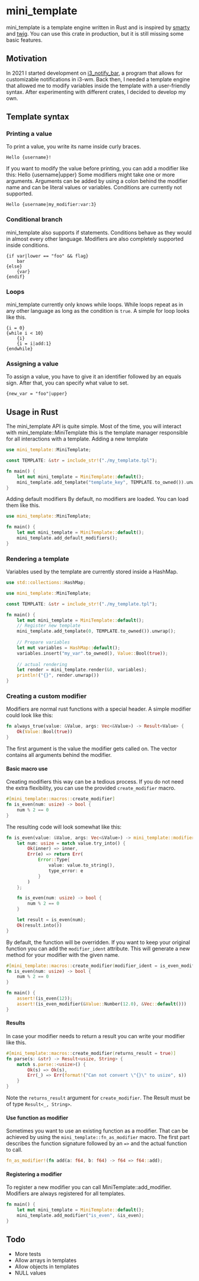# mini_template
mini_template is a template engine written in Rust and is inspired by [smarty](https://smarty.net) and [twig](https://twig.symfony.com/). You can use this crate in production, but it is still missing some basic features.
## Motivation
In 2021 I started development on [i3_notify_bar](https://github.com/Julian-Alberts/i3_notify_bar), a program that allows for customizable notifications in i3-wm. Back then, I needed a template engine that allowed me to modify variables inside the template with a user-friendly syntax. After experimenting with different crates, I decided to develop my own.
## Template syntax
### Printing a value
To print a value, you write its name inside curly braces.
```
Hello {username}!
```
If you want to modify the value before printing, you can add a modifier like this:
Hello {username|upper}
Some modifiers might take one or more arguments. Arguments can be added by using a colon behind the modifier name and can be literal values or variables. Conditions are currently not supported.
```
Hello {username|my_modifier:var:3}
```
### Conditional branch
mini_template also supports if statements. Conditions behave as they would in almost every other language. Modifiers are also completely supported inside conditions.
```
{if var|lower == "foo" && flag}
    bar
{else}
    {var}
{endif}
```
### Loops
mini_template currently only knows while loops. While loops repeat as in any other language
as long as the condition is `true`. A simple for loop looks like this.
```
{i = 0}
{while i < 10}
    {i}
    {i = i|add:1}
{endwhile}
```
### Assigning a value
To assign a value, you have to give it an identifier followed by an equals sign. After that, you can specify what value to set.
```
{new_var = "foo"|upper}
```

## Usage in Rust
The mini_template API is quite simple. Most of the time, you will interact with mini_template::MiniTemplate this is the template manager responsible for all interactions with a template.
Adding a new template
```rust
use mini_template::MiniTemplate;

const TEMPLATE: &str = include_str!("./my_template.tpl");

fn main() {
    let mut mini_template = MiniTemplate::default();
    mini_template.add_template("template_key", TEMPLATE.to_owned()).unwrap();
}
```
Adding default modifiers
By default, no modifiers are loaded. You can load them like this.
```rust
use mini_template::MiniTemplate;

fn main() {
    let mut mini_template = MiniTemplate::default();
    mini_template.add_default_modifiers();
}
```
### Rendering a template
Variables used by the template are currently stored inside a HashMap.
```rust
use std::collections::HashMap;

use mini_template::MiniTemplate;

const TEMPLATE: &str = include_str!("./my_template.tpl");

fn main() {
    let mut mini_template = MiniTemplate::default();
    // Register new template
    mini_template.add_template(0, TEMPLATE.to_owned()).unwrap();
    
    // Prepare variables
    let mut variables = HashMap::default();
    variables.insert("my_var".to_owned(), Value::Bool(true));
    
    // actual rendering
    let render = mini_template.render(&0, variables);
    println!("{}", render.unwrap())
}
```
### Creating a custom modifier
Modifiers are normal rust functions with a special header. A simple modifier could look like this:
```rust
fn always_true(value: &Value, args: Vec<&Value>) -> Result<Value> {
    Ok(Value::Bool(true))
}
```
The first argument is the value the modifier gets called on. The vector contains all arguments behind the modifier.
#### Basic macro use
Creating modifiers this way can be a tedious process. If you do not need the extra flexibility, you can use the provided `create_modifier` macro.
```rust
#[mini_template::macros::create_modifier]
fn is_even(num: usize) -> bool {
    num % 2 == 0
}
```
The resulting code will look somewhat like this:
```rust
fn is_even(value: &Value, args: Vec<&Value>) -> mini_template::modifier::error::Result<Value> {
    let num: usize = match value.try_into() {
        Ok(inner) => inner,
        Err(e) => return Err(
            Error::Type{
                value: value.to_string(), 
                type_error: e
            }
        )
    };

    fn is_even(num: usize) -> bool {
        num % 2 == 0
    }

    let result = is_even(num);
    Ok(result.into())
}
```
By default, the function will be overridden. If you want to keep your original function 
you can add the `modifier_ident` attribute. This will generate a new method for your 
modifier with the given name.
```rust
#[mini_template::macros::create_modifier(modifier_ident = is_even_modifier)]
fn is_even(num: usize) -> bool {
    num % 2 == 0
}

fn main() {
    assert!(is_even(12));
    assert!(is_even_modifier(&Value::Number(12.0), &Vec::default()))
}
```


#### Results
In case your modifier needs to return a result you can write your modifier like this.
```rust
#[mini_template::macros::create_modifier(returns_result = true)]
fn parse(s: &str) -> Result<usize, String> {
    match s.parse::<usize>() {
        Ok(s) => Ok(s),
        Err(_) => Err(format!("Can not convert \"{}\" to usize", s))
    }
}
```
Note the `returns_result` argument for `create_modifier`. The Result must be of type `Result<_, String>`.

#### Use function as modifier
Sometimes you want to use an existing function as a modifier. That can be achieved by using 
the `mini_template::fn_as_modifier` macro. The first part describes the function 
signature followed by an `=>` and the actual function to call.
```rust
fn_as_modifier!(fn add(a: f64, b: f64) -> f64 => f64::add);
```

#### Registering a modifier
To register a new modifier you can call MiniTemplate::add_modifier. Modifiers are always registered for all templates.
```rust
fn main() {
    let mut mini_template = MiniTemplate::default();
    mini_template.add_modifier("is_even", &is_even);
}
```
## Todo
* More tests
* Allow arrays in templates
* Allow objects in templates
* NULL values
